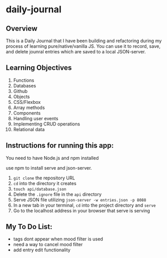 # daily-journal
## Overview
This is a Daily Journal that I have been building and refactoring during my process of learning pure/native/vanilla JS.  You can use it to record, save, and delete jounral entries which are saved to a local JSON-server.
## Learning Objectives

1. Functions
2. Databases
3. Github
4. Objects
5. CSS/Flexbox
6. Array methods
7. Components
8. Handling user events
9. Implementing CRUD operations
10. Relational data

## Instructions for running this app:
You need to have Node.js and npm installed

use npm to install serve and json-server.
1. ```git clone``` the repository URL
2. ```cd``` into the directory it creates
3. ```touch api/database.json```
4. Delete the ```.ignore``` file in the ```api``` directory
9. Serve JSON file utilizing ```json-server -w entries.json -p 8088```
10. In a new tab in your terminal, ```cd``` into the project directory and ```serve```
11. Go to the localhost address in your browser that serve is serving 


## My To Do List:

- tags dont appear when mood filter is used 
- need a way to cancel mood filter
- add entry edit functionality
